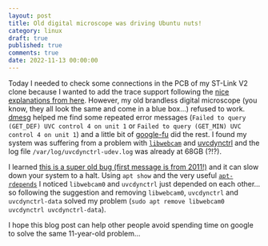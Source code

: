 ```yaml
---
layout: post
title: Old digital microscope was driving Ubuntu nuts!
category: linux
draft: true
published: true
comments: true
date: 2022-11-13 00:00:00
---
```


Today I needed to check some connections in the PCB of my ST-Link V2 clone because I wanted to add the trace support following the [nice explanations from here](https://lujji.github.io/blog/stlink-clone-trace/). However, my old brandless digital microscope (you know, they all look the same and come in a blue box...) refused to work. [dmesg](https://man7.org/linux/man-pages/man1/dmesg.1.html) helped me find some repeated error messages (`Failed to query (GET_DEF) UVC control 4 on unit 1` or `Failed to query (GET_MIN) UVC control 4 on unit 1`) and a little bit of [google-fu](https://en.wiktionary.org/wiki/Google-fu) did the rest. I found my system was suffering from a problem with [`libwebcam`](https://packages.debian.org/sid/libwebcam0) and [uvcdynctrl](https://manpages.ubuntu.com/manpages/xenial/man1/uvcdynctrl.1.html) and the log file `/var/log/uvcdynctrl-udev.log` was already at 68GB (?!?).

I learned [this is a super old bug (first message is from 2011!)](https://bugs.launchpad.net/ubuntu/+source/libwebcam/+bug/811604) and it can slow down your system to a halt.  Using `apt show` and the very useful [`apt-rdepends`](https://manpages.ubuntu.com/manpages/bionic/man1/apt-rdepends.1.html) I noticed `libwebcam0` and `uvcdynctrl` just depended on each other... so following the suggestion and removing `libwebcam0`, `uvcdynctrl` and `uvcdynctrl-data` solved my problem (`sudo apt remove libwebcam0 uvcdynctrl uvcdynctrl-data`).

I hope this blog post can help other people avoid spending time on google to solve the same 11-year-old problem...